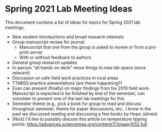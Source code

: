 # Spring 2021 Lab Meeting Ideas

This document contains a list of ideas for topics for Spring 2021 lab meetings.

- New student introductions and broad research interests
- Group manuscript review for journal
    - Manuscript that one from the group is asked to review or from a pre-print server
    - With or without feedback to authors
- General group research updates
- In-person "all hands on deck" move things to new lab space (once relevant)
- Discussion on safe field work practices in rural areas
- TTABSS practice presentations (are these happening?)
- Evan can present (finally) on major findings from his 2019 field work. Manuscript is expected to be finished by end of the semester, can volunteer to present one of the last lab meetings for this
- Semester theme (e.g., pick a book for group to read and discuss throughout semester, theme for paper discussions, etc.. I know in the past we discussed reading and discussing a few books by Hope Jahren)
- [Nick] I'd like to possibly discuss this article on temperature tipping points: https://advances.sciencemag.org/content/7/3/eaay1052.full
